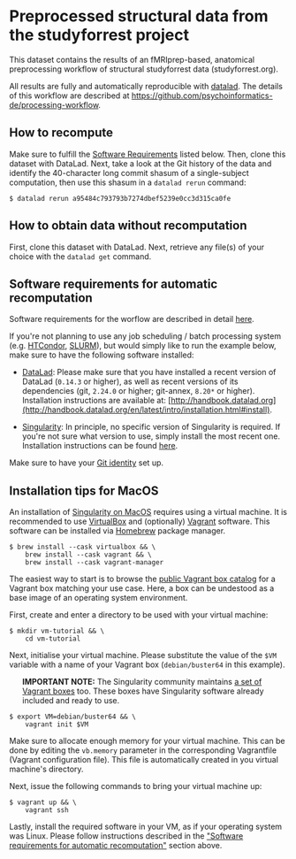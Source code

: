 # Preprocessed structural data from the studyforrest project

This dataset contains the results of an fMRIprep-based, anatomical preprocessing
workflow of structural studyforrest data (studyforrest.org).

All results are fully and automatically reproducible with
[datalad](http://www.datalad.org). The details of this workflow are described at
https://github.com/psychoinformatics-de/processing-workflow.


## How to recompute

Make sure to fulfill the [Software Requirements](https://github.com/psychoinformatics-de/fairly-big-processing-workflow#software-requirements) listed below.
Then, clone this dataset with DataLad.
Next, take a look at the Git history of the data and identify the 40-character long
commit shasum of a single-subject computation, then use this shasum in a
``datalad rerun`` command:

```
$ datalad rerun a95484c793793b7274dbef5239e0cc3d315ca0fe
```

## How to obtain data without recomputation

First, clone this dataset with DataLad.
Next, retrieve any file(s) of your choice with the ``datalad get`` command.



## Software requirements for automatic recomputation

Software requirements for the worflow are described in detail [here](https://github.com/psychoinformatics-de/fairly-big-processing-workflow#software-requirements).

If you're not planning to use any job scheduling / batch processing system (e.g. [HTCondor](https://research.cs.wisc.edu/htcondor/), [SLURM](https://slurm.schedmd.com/documentation.html)), but would simply like to run the example below, make sure to have the following software installed:

- [DataLad](http://www.datalad.org): Please make sure that you have installed a recent version of DataLad (`0.14.3` or higher), as well as recent versions of its dependencies (git, `2.24.0` or higher; git-annex, `8.20*` or higher). Installation instructions are available at: [http://handbook.datalad.org](http://handbook.datalad.org/en/latest/intro/installation.html#install).

- [Singularity](https://sylabs.io/docs/): In principle, no specific version of Singularity is required. If you're not sure what version to use, simply install the most recent one. Installation instructions can be found [here](https://sylabs.io/docs/).

Make sure to have your [Git identity](http://handbook.datalad.org/en/latest/intro/installation.html#initial-configuration) set up.

## Installation tips for MacOS

An installation of [Singularity on MacOS](https://sylabs.io/guides/3.8/admin-guide/installation.html#installation-on-windows-or-mac) requires using a virtual machine. It is recommended to use [VirtualBox](https://www.virtualbox.org) and (optionally) [Vagrant](https://www.vagrantup.com) software. This software can be installed via [Homebrew](https://brew.sh) package manager.

```
$ brew install --cask virtualbox && \
    brew install --cask vagrant && \
    brew install --cask vagrant-manager
```

The easiest way to start is to browse the [public Vagrant box catalog](https://app.vagrantup.com/boxes/search) for a Vagrant box matching your use case. Here, a box can be undestood as a base image of an operating system environment.

First, create and enter a directory to be used with your virtual machine:

```
$ mkdir vm-tutorial && \
    cd vm-tutorial
```

Next, initialise your virtual machine. Please substitute the value of the `$VM` variable with a name of your Vagrant box (`debian/buster64` in this example).

<ul><b>IMPORTANT NOTE:</b> The Singularity community maintains <a href="https://app.vagrantup.com/boxes/search?page=1&provider=&q=sylabs&sort=downloads&utf8=✓">a set of Vagrant boxes</a> too. These boxes have Singularity software already included and ready to use.</ul>

```
$ export VM=debian/buster64 && \
    vagrant init $VM
```

Make sure to allocate enough memory for your virtual machine. This can be done by editing the `vb.memory` parameter in the corresponding Vagrantfile (Vagrant configuration file). This file is automatically created in you virtual machine's directory.

Next, issue the following commands to bring your virtual machine up:

```
$ vagrant up && \
    vagrant ssh
```

Lastly, install the required software in your VM, as if your operating system was Linux. Please follow instructions described in the ["Software requirements for automatic recomputation"](#software-requirements-for-automatic-recomputation) section above.

